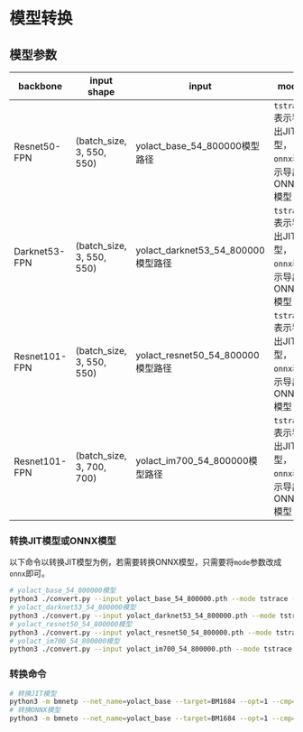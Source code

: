# 模型转换

## 模型参数

| backbone      | input shape               | input                              | mode                                             | cfg                |
| ------------- | ------------------------- | ---------------------------------- | ------------------------------------------------ | ------------------ |
| Resnet50-FPN  | (batch_size, 3, 550, 550) | yolact_base_54_800000模型路径      | `tstrace`表示导出JIT模型，`onnx`表示导出ONNX模型 | `yolact_resnet50`  |
| Darknet53-FPN | (batch_size, 3, 550, 550) | yolact_darknet53_54_800000模型路径 | `tstrace`表示导出JIT模型，`onnx`表示导出ONNX模型 | `yolact_darknet53` |
| Resnet101-FPN | (batch_size, 3, 550, 550) | yolact_resnet50_54_800000模型路径  | `tstrace`表示导出JIT模型，`onnx`表示导出ONNX模型 | `yolact_base`      |
| Resnet101-FPN | (batch_size, 3, 700, 700) | yolact_im700_54_800000模型路径     | `tstrace`表示导出JIT模型，`onnx`表示导出ONNX模型 | `yolact_im700`     |

### 转换JIT模型或ONNX模型

以下命令以转换JIT模型为例，若需要转换ONNX模型，只需要将`mode`参数改成`onnx`即可。

```bash
# yolact_base_54_800000模型
python3 ./convert.py --input yolact_base_54_800000.pth --mode tstrace --cfg yolact_base
# yolact_darknet53_54_800000模型
python3 ./convert.py --input yolact_darknet53_54_800000.pth --mode tstrace --cfg yolact_darknet53
# yolact_resnet50_54_800000模型
python3 ./convert.py --input yolact_resnet50_54_800000.pth --mode tstrace --cfg yolact_resnet50
# yolact_im700_54_800000模型
python3 ./convert.py --input yolact_im700_54_800000.pth --mode tstrace --cfg yolact_im700
```

### 转换命令

```bash
# 转换JIT模型
python3 -m bmnetp --net_name=yolact_base --target=BM1684 --opt=1 --cmp=true --shapes="[1,3,550,550]" --model=yolact_base_54_800000.trace.pt --outdir=yolact_base_54_800000_fp32_b1 --dyn=false
# 转换ONNX模型
python3 -m bmneto --net_name=yolact_base --target=BM1684 --opt=1 --cmp=true --shapes="[1,3,550,550]" --model=yolact_base_54_800000.onnx --outdir=yolact_base_54_800000_fp32_b1 --dyn=false
```

